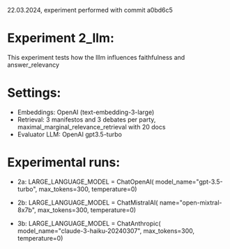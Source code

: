 22.03.2024, experiment performed with commit a0bd6c5

# Experiment 2_llm:
This experiment tests how the lllm influences faithfulness and answer_relevancy

# Settings: 
* Embeddings: OpenAI (text-embedding-3-large)
* Retrieval: 3 manifestos and 3 debates per party, maximal_marginal_relevance_retrieval with 20 docs
* Evaluator LLM: OpenAI gpt3.5-turbo

# Experimental runs: 
* 2a: 
    LARGE_LANGUAGE_MODEL = ChatOpenAI(
    model_name="gpt-3.5-turbo", max_tokens=300, temperature=0)

* 2b: LARGE_LANGUAGE_MODEL = ChatMistralAI(
    name="open-mixtral-8x7b", max_tokens=300, temperature=0)

* 3b: LARGE_LANGUAGE_MODEL = ChatAnthropic(
    model_name="claude-3-haiku-20240307", max_tokens=300, temperature=0)
